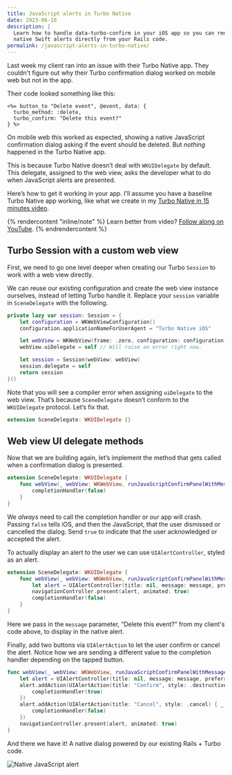 ```yaml
---
title: JavaScript alerts in Turbo Native
date: 2023-06-16
description: |
  Learn how to handle data-turbo-confirm in your iOS app so you can render
  native Swift alerts directly from your Rails code.
permalink: /javascript-alerts-in-turbo-native/
---
```


Last week my client ran into an issue with their Turbo Native app. They couldn't figure out why their Turbo confirmation dialog worked on mobile web but not in the app.

Their code looked something like this:

```erb
<%= button_to "Delete event", @event, data: {
  turbo_method: :delete,
  turbo_confirm: "Delete this event?"
} %>
```

On mobile web this worked as expected, showing a native JavaScript confirmation dialog asking if the event should be deleted. But *nothing* happened in the Turbo Native app.

This is because Turbo Native doesn’t deal with `WKUIDelegate` by default. This delegate, assigned to the web view, asks the developer what to do when JavaScript alerts are presented.

Here’s how to get it working in your app. I’ll assume you have a baseline Turbo Native app working, like what we create in my [Turbo Native in 15 minutes video](https://www.youtube.com/watch?v=83wOvrNtZX4).

{% rendercontent "inline/note" %}
Learn better from video? [Follow along on YouTube](https://www.youtube.com/watch?v=ELJuTPZ4_uU).
{% endrendercontent %}

## Turbo Session with a custom web view

First, we need to go one level deeper when creating our Turbo `Session` to work with a web view directly.

We can reuse our existing configuration and create the web view instance ourselves, instead of letting Turbo handle it. Replace your `session` variable in `SceneDelegate` with the following.

```swift
private lazy var session: Session = {
    let configuration = WKWebViewConfiguration()
    configuration.applicationNameForUserAgent = "Turbo Native iOS"

    let webView = WKWebView(frame: .zero, configuration: configuration)
    webView.uiDelegate = self // Will raise an error right now.

    let session = Session(webView: webView)
    session.delegate = self
    return session
}()
```

Note that you will see a compiler error when assigning `uiDelegate` to the web view. That’s because `SceneDelegate` doesn’t conform to the `WKUIDelegate` protocol. Let’s fix that.

```swift
extension SceneDelegate: WKUIDelegate {}
```

## Web view UI delegate methods

Now that we are building again, let’s implement the method that gets called when a confirmation dialog is presented.

```swift
extension SceneDelegate: WKUIDelegate {
    func webView(_ webView: WKWebView, runJavaScriptConfirmPanelWithMessage message: String, initiatedByFrame frame: WKFrameInfo, completionHandler: @escaping (Bool) -> Void) {
        completionHandler(false)
    }
}
```

We *always* need to call the completion handler or our app will crash. Passing `false` tells iOS, and then the JavaScript, that the user dismissed or cancelled the dialog. Send `true` to indicate that the user acknowledged or accepted the alert.

To actually display an alert to the user we can use `UIAlertController`, styled as an alert.

```swift
extension SceneDelegate: WKUIDelegate {
    func webView(_ webView: WKWebView, runJavaScriptConfirmPanelWithMessage message: String, initiatedByFrame frame: WKFrameInfo, completionHandler: @escaping (Bool) -> Void) {
        let alert = UIAlertController(title: nil, message: message, preferredStyle: .alert)
        navigationController.present(alert, animated: true)
        completionHandler(false)
    }
}
```

Here we pass in the `message` parameter, “Delete this event?” from my client's code above, to display in the native alert.

Finally, add two buttons via `UIAlertAction` to let the user confirm or cancel the alert. Notice how we are sending a different value to the completion handler depending on the tapped button.

```swift
func webView(_ webView: WKWebView, runJavaScriptConfirmPanelWithMessage message: String, initiatedByFrame frame: WKFrameInfo, completionHandler: @escaping (Bool) -> Void) {
    let alert = UIAlertController(title: nil, message: message, preferredStyle: .alert)
    alert.addAction(UIAlertAction(title: "Confirm", style: .destructive) { _ in
        completionHandler(true)
    })
    alert.addAction(UIAlertAction(title: "Cancel", style: .cancel) { _ in
        completionHandler(false)
    })
    navigationController.present(alert, animated: true)
}
```

And there we have it! A native dialog powered by our existing Rails + Turbo code.

![Native JavaScript alert](/images/native-javascript-alert.png)
